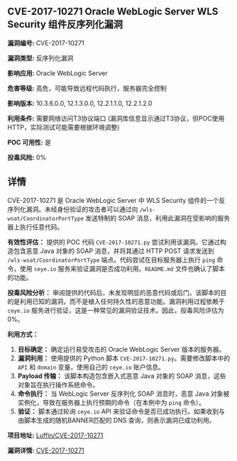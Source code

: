## CVE-2017-10271 Oracle WebLogic Server WLS Security 组件反序列化漏洞

**漏洞编号:** CVE-2017-10271

**漏洞类型:** 反序列化漏洞

**影响应用:** Oracle WebLogic Server

**危害等级:** 高危，可能导致远程代码执行，服务器完全控制

**影响版本:** 10.3.6.0.0, 12.1.3.0.0, 12.2.1.1.0, 12.2.1.2.0

**利用条件:** 需要网络访问T3协议端口 (漏洞库信息显示通过T3协议，但POC使用HTTP，实际测试可能需要根据环境调整)

**POC 可用性:** 是

**投毒风险:** 0%

## 详情

CVE-2017-10271 是 Oracle WebLogic Server 中 WLS Security 组件的一个反序列化漏洞。未经身份验证的攻击者可以通过向 `/wls-wsat/CoordinatorPortType` 发送特制的 SOAP 消息，利用此漏洞在受影响的服务器上执行任意代码。

**有效性评估：**
提供的 POC 代码 `CVE-2017-10271.py` 尝试利用该漏洞。它通过构造包含恶意 Java 对象的 SOAP 消息，并将其通过 HTTP POST 请求发送到 `/wls-wsat/CoordinatorPortType` 端点。代码尝试在目标服务器上执行 `ping` 命令，使用 `ceye.io` 服务来验证漏洞是否成功利用。`README.md` 文件也确认了脚本的功能。

**投毒风险分析：**
审阅提供的代码后，未发现明显的恶意代码或后门。该脚本的目的是利用已知的漏洞，而不是植入任何持久性的恶意功能。漏洞利用过程依赖于 `ceye.io` 服务进行验证，这是一种常见的漏洞验证技术。因此，投毒风险评估为0%。

**利用方式：**
1.  **目标确定：** 确定运行易受攻击的 Oracle WebLogic Server 版本的服务器。
2.  **漏洞利用：** 使用提供的 Python 脚本 `CVE-2017-10271.py`。需要修改脚本中的 `API` 和 `domain` 变量，使用自己的 `ceye.io` 账户信息。
3.  **Payload 传输：** 该脚本构造包含嵌入式恶意 Java 对象的 SOAP 消息，这些对象旨在执行操作系统命令。
4.  **命令执行：** 当 WebLogic Server 反序列化 SOAP 消息时，恶意 Java 对象被实例化，导致在服务器上执行预期的命令（在本例中为 `ping` 命令）。
5.  **验证：** 脚本通过轮询 `ceye.io` API 来验证命令是否已成功执行。如果收到与由脚本生成的随机BANNER匹配的 DNS 查询，则表示漏洞已成功利用。

**项目地址:** [Luffin/CVE-2017-10271](https://github.com/Luffin/CVE-2017-10271)

**漏洞详情:** [CVE-2017-10271](https://nvd.nist.gov/vuln/detail/CVE-2017-10271)